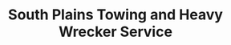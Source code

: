 ---
title: "South Plains Towing and Heavy Wrecker Service"
url: /lubbock/south-plains-towing-and-heavy-wrecker-service/
shop: Autowerkstatt
---